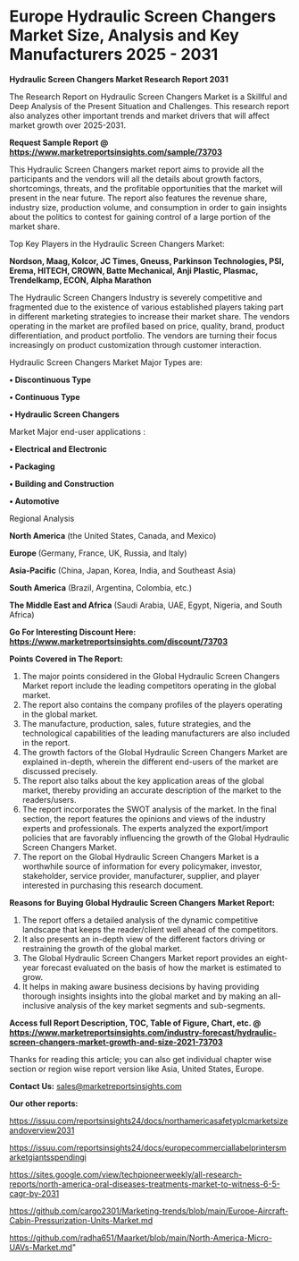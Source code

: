 # Europe Hydraulic Screen Changers Market Size, Analysis and Key Manufacturers 2025 - 2031

<strong>Hydraulic Screen Changers Market Research Report 2031</strong>

The Research Report on Hydraulic Screen Changers Market is a Skillful and Deep Analysis of the Present Situation and Challenges. This research report also analyzes other important trends and market drivers that will affect market growth over 2025-2031.

<strong>Request Sample Report @ <a href=https://www.marketreportsinsights.com/sample/73703>https://www.marketreportsinsights.com/sample/73703</a></strong>

This Hydraulic Screen Changers market report aims to provide all the participants and the vendors will all the details about growth factors, shortcomings, threats, and the profitable opportunities that the market will present in the near future. The report also features the revenue share, industry size, production volume, and consumption in order to gain insights about the politics to contest for gaining control of a large portion of the market share.

Top Key Players in the Hydraulic Screen Changers Market:

<strong>Nordson, Maag, Kolcor, JC Times, Gneuss, Parkinson Technologies, PSI, Erema, HITECH, CROWN, Batte Mechanical, Anji Plastic, Plasmac, Trendelkamp, ECON, Alpha Marathon</strong>

The Hydraulic Screen Changers Industry is severely competitive and fragmented due to the existence of various established players taking part in different marketing strategies to increase their market share. The vendors operating in the market are profiled based on price, quality, brand, product differentiation, and product portfolio. The vendors are turning their focus increasingly on product customization through customer interaction.

Hydraulic Screen Changers Market Major Types are:

<strong>• Discontinuous Type

• Continuous Type

• Hydraulic Screen Changers</strong>

Market Major end-user applications :

<strong>• Electrical and Electronic

• Packaging

• Building and Construction

• Automotive</strong>

Regional Analysis

</u><strong><b>North America</b></strong> (the United States, Canada, and Mexico)

<strong><b>Europe </b></strong>(Germany, France, UK, Russia, and Italy)

<strong><b>Asia-Pacific</b></strong> (China, Japan, Korea, India, and Southeast Asia)

<strong><b>South America</b></strong> (Brazil, Argentina, Colombia, etc.)

<strong><b>The Middle East and Africa</b></strong> (Saudi Arabia, UAE, Egypt, Nigeria, and South Africa)

<strong>Go For Interesting Discount Here: <a href=https://www.marketreportsinsights.com/discount/73703>https://www.marketreportsinsights.com/discount/73703</a></strong>

<strong>Points Covered in The Report:</strong>
<ol>
  <li>The major points considered in the Global Hydraulic Screen Changers Market report include the leading competitors operating in the global market.</li>
  <li>The report also contains the company profiles of the players operating in the global market.</li>
  <li>The manufacture, production, sales, future strategies, and the technological capabilities of the leading manufacturers are also included in the report.</li>
  <li>The growth factors of the Global Hydraulic Screen Changers Market are explained in-depth, wherein the different end-users of the market are discussed precisely.</li>
  <li>The report also talks about the key application areas of the global market, thereby providing an accurate description of the market to the readers/users.</li>
  <li>The report incorporates the SWOT analysis of the market. In the final section, the report features the opinions and views of the industry experts and professionals. The experts analyzed the export/import policies that are favorably influencing the growth of the Global Hydraulic Screen Changers Market.</li>
  <li>The report on the Global Hydraulic Screen Changers Market is a worthwhile source of information for every policymaker, investor, stakeholder, service provider, manufacturer, supplier, and player interested in purchasing this research document.</li>
</ol>
<strong>Reasons for Buying Global Hydraulic Screen Changers Market Report:</strong>

<ol>
  <li>The report offers a detailed analysis of the dynamic competitive landscape that keeps the reader/client well ahead of the competitors.</li>
  <li>It also presents an in-depth view of the different factors driving or restraining the growth of the global market.</li>
  <li>The Global Hydraulic Screen Changers Market report provides an eight-year forecast evaluated on the basis of how the market is estimated to grow.</li>
  <li>It helps in making aware business decisions by having providing thorough insights insights into the global market and by making an all-inclusive analysis of the key market segments and sub-segments.</li>
</ol>
<strong>Access full Report Description, TOC, Table of Figure, Chart, etc. @ <a href=https://www.marketreportsinsights.com/industry-forecast/hydraulic-screen-changers-market-growth-and-size-2021-73703>https://www.marketreportsinsights.com/industry-forecast/hydraulic-screen-changers-market-growth-and-size-2021-73703</a></strong>


Thanks for reading this article; you can also get individual chapter wise section or region wise report version like Asia, United States, Europe.

<strong>Contact Us:</strong>
sales@marketreportsinsights.com

<strong>Our other reports:</strong>

<a href=https://issuu.com/reportsinsights24/docs/northamericasafetyplcmarketsizeandoverview2031>https://issuu.com/reportsinsights24/docs/northamericasafetyplcmarketsizeandoverview2031</a>

<a href=https://issuu.com/reportsinsights24/docs/europecommerciallabelprintersmarketgiantsspendingi>https://issuu.com/reportsinsights24/docs/europecommerciallabelprintersmarketgiantsspendingi</a>

<a href=https://sites.google.com/view/techpioneerweekly/all-research-reports/north-america-oral-diseases-treatments-market-to-witness-6-5-cagr-by-2031>https://sites.google.com/view/techpioneerweekly/all-research-reports/north-america-oral-diseases-treatments-market-to-witness-6-5-cagr-by-2031</a>

<a href=https://github.com/cargo2301/Marketing-trends/blob/main/Europe-Aircraft-Cabin-Pressurization-Units-Market.md>https://github.com/cargo2301/Marketing-trends/blob/main/Europe-Aircraft-Cabin-Pressurization-Units-Market.md</a>

<a href=https://github.com/radha651/Maarket/blob/main/North-America-Micro-UAVs-Market.md>https://github.com/radha651/Maarket/blob/main/North-America-Micro-UAVs-Market.md</a>"
